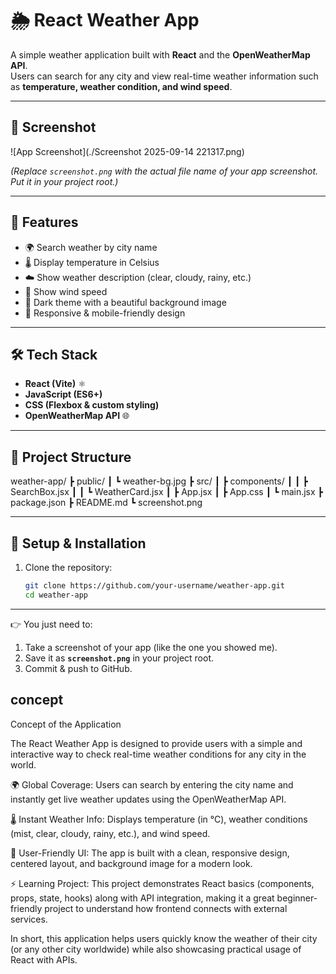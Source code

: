 # 🌦️ React Weather App

A simple weather application built with **React** and the **OpenWeatherMap API**.  
Users can search for any city and view real-time weather information such as **temperature, weather condition, and wind speed**.  

---

## 📸 Screenshot
![App Screenshot](./Screenshot 2025-09-14 221317.png)

*(Replace `screenshot.png` with the actual file name of your app screenshot. Put it in your project root.)*

---

## 🚀 Features
- 🌍 Search weather by city name  
- 🌡️ Display temperature in Celsius  
- ☁️ Show weather description (clear, cloudy, rainy, etc.)  
- 💨 Show wind speed  
- 🎨 Dark theme with a beautiful background image  
- 📱 Responsive & mobile-friendly design  

---

## 🛠️ Tech Stack
- **React (Vite)** ⚛️  
- **JavaScript (ES6+)**  
- **CSS (Flexbox & custom styling)**  
- **OpenWeatherMap API** 🌐  

---

## 📂 Project Structure
weather-app/
┣ public/
┃ ┗ weather-bg.jpg
┣ src/
┃ ┣ components/
┃ ┃ ┣ SearchBox.jsx
┃ ┃ ┗ WeatherCard.jsx
┃ ┣ App.jsx
┃ ┣ App.css
┃ ┗ main.jsx
┣ package.json
┣ README.md
┗ screenshot.png

---

## 🔑 Setup & Installation

1. Clone the repository:
   ```bash
   git clone https://github.com/your-username/weather-app.git
   cd weather-app

---

👉 You just need to:
1. Take a screenshot of your app (like the one you showed me).  
2. Save it as **`screenshot.png`** in your project root.  
3. Commit & push to GitHub.  

## concept
Concept of the Application

The React Weather App is designed to provide users with a simple and interactive way to check real-time weather conditions for any city in the world.

🌍 Global Coverage: Users can search by entering the city name and instantly get live weather updates using the OpenWeatherMap API.

🌡️ Instant Weather Info: Displays temperature (in °C), weather conditions (mist, clear, cloudy, rainy, etc.), and wind speed.

🎨 User-Friendly UI: The app is built with a clean, responsive design, centered layout, and background image for a modern look.

⚡ Learning Project: This project demonstrates React basics (components, props, state, hooks) along with API integration, making it a great beginner-friendly project to understand how frontend connects with external services.

In short, this application helps users quickly know the weather of their city (or any other city worldwide) while also showcasing practical usage of React with APIs.

